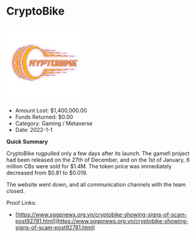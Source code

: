 # CryptoBike
![CryptoBike](/rektimages/CryptoBike.png)
- Amount Lost: $1,400,000.00
- Funds Returned: $0.00
- Category: Gaming / Metaverse
- Date: 2022-1-1

**Quick Summary**

CryptoBike rugpulled only a few days after its launch. The gamefi project had been released on the 27th of December, and on the 1st of January, 6 million CBs were sold for $1.4M. The token price was immediately decreased from $0.81 to $0.019.

The website went down, and all communication channels with the team closed. 


Proof Links:
- [https://www.sggpnews.org.vn/cryptobike-showing-signs-of-scam-post92781.html](https://www.sggpnews.org.vn/cryptobike-showing-signs-of-scam-post92781.html)


